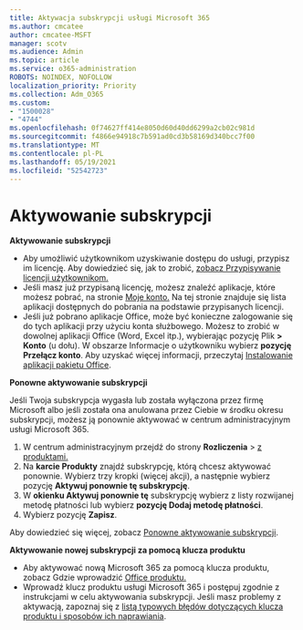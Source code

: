 ```yaml
---
title: Aktywacja subskrypcji usługi Microsoft 365
ms.author: cmcatee
author: cmcatee-MSFT
manager: scotv
ms.audience: Admin
ms.topic: article
ms.service: o365-administration
ROBOTS: NOINDEX, NOFOLLOW
localization_priority: Priority
ms.collection: Adm_O365
ms.custom:
- "1500028"
- "4744"
ms.openlocfilehash: 0f74627ff414e8050d60d40dd6299a2cb02c981d
ms.sourcegitcommit: f4866e94918c7b591ad0cd3b58169d340bcc7f00
ms.translationtype: MT
ms.contentlocale: pl-PL
ms.lasthandoff: 05/19/2021
ms.locfileid: "52542723"
---
```

# <a name="activate-your-subscription"></a>Aktywowanie subskrypcji

**Aktywowanie subskrypcji**

- Aby umożliwić użytkownikom uzyskiwanie dostępu do usługi, przypisz im licencję. Aby dowiedzieć się, jak to zrobić, [zobacz Przypisywanie licencji użytkownikom.](/microsoft-365/admin/manage/assign-licenses-to-users)
- Jeśli masz już przypisaną licencję, możesz znaleźć aplikacje, które możesz pobrać, na stronie [Moje konto.](https://portal.office.com/account/#installs) Na tej stronie znajduje się lista aplikacji dostępnych do pobrania na podstawie przypisanych licencji.
- Jeśli już pobrano aplikacje Office, może być konieczne zalogowanie się do tych aplikacji przy użyciu konta służbowego. Możesz to zrobić w dowolnej aplikacji Office (Word, Excel itp.), wybierając pozycję Plik **> Konto** (u dołu). W obszarze Informacje o użytkowniku wybierz **pozycję Przełącz konto**. Aby uzyskać więcej informacji, przeczytaj [Instalowanie aplikacji pakietu Office](/microsoft-365/admin/setup/install-applications).

**Ponowne aktywowanie subskrypcji**

Jeśli Twoja subskrypcja wygasła lub została wyłączona przez firmę Microsoft albo jeśli została ona anulowana przez Ciebie w środku okresu subskrypcji, możesz ją ponownie aktywować w centrum administracyjnym usługi Microsoft 365.

1. W centrum administracyjnym przejdź do strony **Rozliczenia**  >  [z produktami.](https://go.microsoft.com/fwlink/p/?linkid=842054)
2. Na **karcie Produkty** znajdź subskrypcję, którą chcesz aktywować ponownie. Wybierz trzy kropki (więcej akcji), a następnie wybierz pozycję **Aktywuj ponownie tę subskrypcję**.
3. W **okienku Aktywuj ponownie tę** subskrypcję wybierz z listy rozwijanej metodę płatności lub wybierz **pozycję Dodaj metodę płatności**.
4. Wybierz pozycję **Zapisz**.

Aby dowiedzieć się więcej, zobacz [Ponowne aktywowanie subskrypcji](/microsoft-365/commerce/subscriptions/reactivate-your-subscription).

**Aktywowanie nowej subskrypcji za pomocą klucza produktu**

- Aby aktywować nową Microsoft 365 za pomocą klucza produktu, zobacz Gdzie wprowadzić [Office produktu.](https://support.office.com/article/where-to-enter-your-office-product-key-0a82e5ae-739e-4b92-a6f4-2ec780c185db)
- Wprowadź klucz produktu usługi Microsoft 365 i postępuj zgodnie z instrukcjami w celu aktywowania subskrypcji. Jeśli masz problemy z aktywacją, zapoznaj się z [listą typowych błędów dotyczących klucza produktu i sposobów ich naprawiania](/microsoft-365/commerce/product-key-errors-and-solutions).